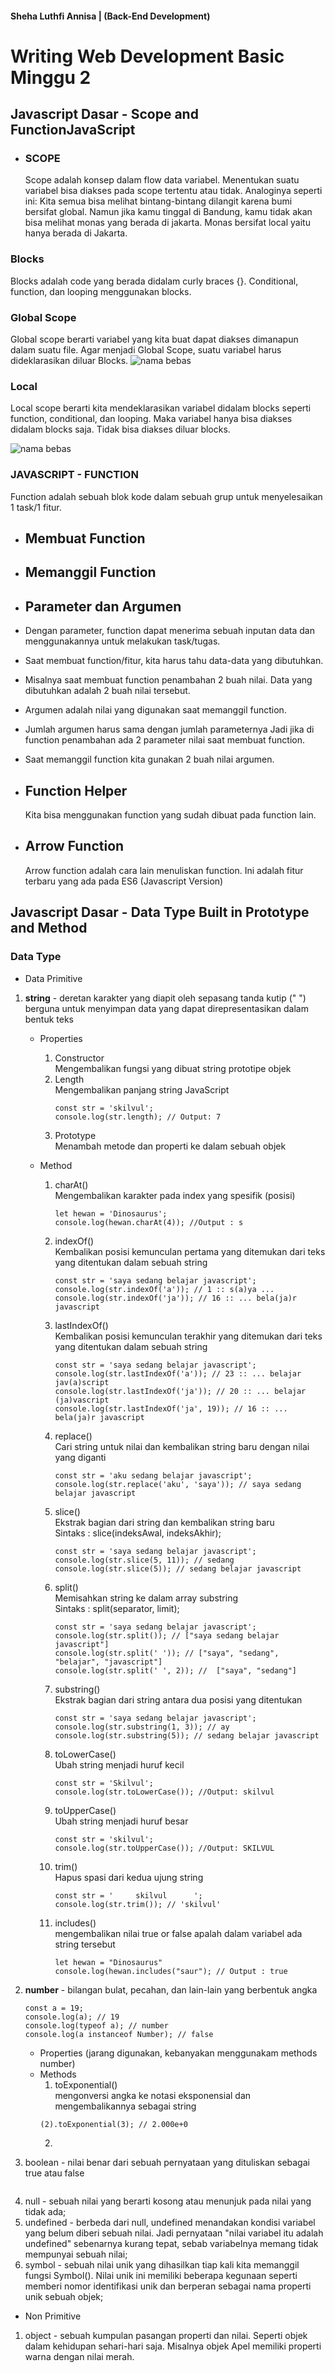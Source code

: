 #### Sheha Luthfi Annisa | (Back-End Development)

# **Writing Web Development Basic Minggu 2**

## **Javascript Dasar - Scope and FunctionJavaScript**

- ### SCOPE
  Scope adalah konsep dalam flow data variabel.
  Menentukan suatu variabel bisa diakses pada scope tertentu atau tidak.
  Analoginya seperti ini:
  Kita semua bisa melihat bintang-bintang dilangit karena bumi bersifat global.
  Namun jika kamu tinggal di Bandung, kamu tidak akan bisa melihat monas yang berada di jakarta. Monas bersifat local yaitu hanya berada di Jakarta.

### Blocks

Blocks adalah code yang berada didalam curly braces {}.
Conditional, function, dan looping menggunakan blocks.

### Global Scope

Global scope berarti variabel yang kita buat dapat diakses dimanapun dalam suatu file.
Agar menjadi Global Scope, suatu variabel harus dideklarasikan diluar Blocks.
![nama bebas](https://github.com/Adimas88888/MSIB/blob/7581cff4245260d9ba8ef047773ec69d84f3c451/Screenshot_43.png)

### Local

Local scope berarti kita mendeklarasikan variabel didalam blocks seperti function, conditional, dan looping.
Maka variabel hanya bisa diakses didalam blocks saja. Tidak bisa diakses diluar blocks.

![nama bebas](https://github.com/Adimas88888/MSIB/blob/7581cff4245260d9ba8ef047773ec69d84f3c451/Screenshot_44.png)

### JAVASCRIPT - FUNCTION

Function adalah sebuah blok kode dalam sebuah grup untuk menyelesaikan 1 task/1 fitur.

- ## Membuat Function

- ## Memanggil Function

- ## Parameter dan Argumen
- Dengan parameter, function dapat menerima sebuah inputan data dan menggunakannya untuk melakukan task/tugas.
- Saat membuat function/fitur, kita harus tahu data-data yang dibutuhkan.
- Misalnya saat membuat function penambahan 2 buah nilai. Data yang dibutuhkan adalah 2 buah nilai tersebut.
- Argumen adalah nilai yang digunakan saat memanggil function.
- Jumlah argumen harus sama dengan jumlah parameternya
  Jadi jika di function penambahan ada 2 parameter nilai saat membuat function.
- Saat memanggil function kita gunakan 2 buah nilai argumen.

- ## Function Helper

  Kita bisa menggunakan function yang sudah dibuat pada function lain.

- ## Arrow Function
  Arrow function adalah cara lain menuliskan function. Ini adalah fitur terbaru yang ada pada ES6 (Javascript Version)

## **Javascript Dasar - Data Type Built in Prototype and Method**

### Data Type

- Data Primitive

1. **string** - deretan karakter yang diapit oleh sepasang tanda kutip (" ")
   <br> berguna untuk menyimpan data yang dapat direpresentasikan dalam bentuk teks

   - Properties

     1. Constructor
        <br> Mengembalikan fungsi yang dibuat string prototipe objek
     2. Length
        <br> Mengembalikan panjang string JavaScript
        ```
        const str = 'skilvul';
        console.log(str.length); // Output: 7
        ```
     3. Prototype
        <br> Menambah metode dan properti ke dalam sebuah objek

   - Method
     1. charAt()
        <br> Mengembalikan karakter pada index yang spesifik (posisi)
        ```
        let hewan = 'Dinosaurus';
        console.log(hewan.charAt(4)); //Output : s
        ```
     2. indexOf()
        <br> Kembalikan posisi kemunculan pertama yang ditemukan dari teks yang ditentukan dalam sebuah string
        ```
        const str = 'saya sedang belajar javascript';
        console.log(str.indexOf('a')); // 1 :: s(a)ya ... 
        console.log(str.indexOf('ja')); // 16 :: ... bela(ja)r javascript
        ```
     3. lastIndexOf()
        <br> Kembalikan posisi kemunculan terakhir yang ditemukan dari teks yang ditentukan dalam sebuah string
        ```
        const str = 'saya sedang belajar javascript';
        console.log(str.lastIndexOf('a')); // 23 :: ... belajar jav(a)script
        console.log(str.lastIndexOf('ja')); // 20 :: ... belajar (ja)vascript
        console.log(str.lastIndexOf('ja', 19)); // 16 :: ... bela(ja)r javascript
        ```
     4. replace()
        <br> Cari string untuk nilai dan kembalikan string baru dengan nilai yang diganti
        ```
        const str = 'aku sedang belajar javascript';
        console.log(str.replace('aku', 'saya')); // saya sedang belajar javascript
        ```
     5. slice()
         <br> Ekstrak bagian dari string dan kembalikan string baru
         <br> Sintaks : slice(indeksAwal, indeksAkhir);
         ```
         const str = 'saya sedang belajar javascript';
         console.log(str.slice(5, 11)); // sedang
         console.log(str.slice(5)); // sedang belajar javascript
         ```
     6. split()
         <br> Memisahkan string ke dalam array substring
         <br> Sintaks : split(separator, limit);
         ```
         const str = 'saya sedang belajar javascript';
         console.log(str.split()); // ["saya sedang belajar javascript"]
         console.log(str.split(' ')); // ["saya", "sedang", "belajar", "javascript"]
         console.log(str.split(' ', 2)); //  ["saya", "sedang"]
         ```
     7. substring()
         <br> Ekstrak bagian dari string antara dua posisi yang ditentukan
         ```
         const str = 'saya sedang belajar javascript';
         console.log(str.substring(1, 3)); // ay
         console.log(str.substring(5)); // sedang belajar javascript
         ```
     8. toLowerCase()
         <br> Ubah string menjadi huruf kecil
         ```
         const str = 'Skilvul';
         console.log(str.toLowerCase()); //Output: skilvul
         ```
     9. toUpperCase()
         <br> Ubah string menjadi huruf besar
         ```
         const str = 'skilvul';
         console.log(str.toUpperCase()); //Output: SKILVUL
         ```
     10. trim()
         <br> Hapus spasi dari kedua ujung string
         ```
         const str = '     skilvul      ';
         console.log(str.trim()); // 'skilvul'
         ```
     11. includes()
         <br> mengembalikan nilai true or false apalah dalam variabel ada string tersebut
         ```
         let hewan = "Dinosaurus"
         console.log(hewan.includes("saur"); // Output : true
         ```     
2. **number** - bilangan bulat, pecahan, dan lain-lain yang berbentuk angka
   ```
   const a = 19;
   console.log(a); // 19
   console.log(typeof a); // number
   console.log(a instanceof Number); // false    
   ```
     - Properties (jarang digunakan, kebanyakan menggunakam methods number)
     - Methods
        1. toExponential()
        <br> mengonversi angka ke notasi eksponensial dan mengembalikannya sebagai string
        ```
        (2).toExponential(3); // 2.000e+0
        ```
        2. 
3. boolean - nilai benar dari sebuah pernyataan yang dituliskan sebagai true atau false
```

```
4. null - sebuah nilai yang berarti kosong atau menunjuk pada nilai yang tidak ada;
5. undefined - berbeda dari null, undefined menandakan kondisi variabel yang belum diberi sebuah nilai. Jadi pernyataan "nilai variabel itu adalah undefined" sebenarnya kurang tepat, sebab variabelnya memang tidak mempunyai sebuah nilai;
6. symbol - sebuah nilai unik yang dihasilkan tiap kali kita memanggil fungsi Symbol(). Nilai unik ini memiliki beberapa kegunaan seperti memberi nomor identifikasi unik dan berperan sebagai nama properti unik sebuah objek;

- Non Primitive

1. object - sebuah kumpulan pasangan properti dan nilai. Seperti objek dalam kehidupan sehari-hari saja. Misalnya objek Apel memiliki properti warna dengan nilai merah.
